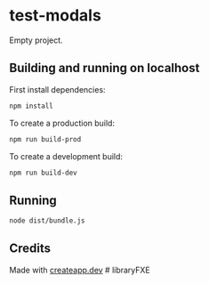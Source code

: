 # test-modals

Empty project.

## Building and running on localhost

First install dependencies:

```sh
npm install
```

To create a production build:

```sh
npm run build-prod
```

To create a development build:

```sh
npm run build-dev
```

## Running

```sh
node dist/bundle.js
```

## Credits

Made with [createapp.dev](https://createapp.dev/)
#   l i b r a r y F X E  
 